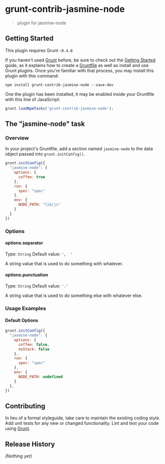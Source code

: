 # grunt-contrib-jasmine-node

> plugin for jasmine-node

## Getting Started
This plugin requires Grunt `~0.4.0`

If you haven't used [Grunt](http://gruntjs.com/) before, be sure to check out the [Getting Started](http://gruntjs.com/getting-started) guide, as it explains how to create a [Gruntfile](http://gruntjs.com/sample-gruntfile) as well as install and use Grunt plugins. Once you're familiar with that process, you may install this plugin with this command:

```shell
npm install grunt-contrib-jasmine-node --save-dev
```

One the plugin has been installed, it may be enabled inside your Gruntfile with this line of JavaScript:

```js
grunt.loadNpmTasks('grunt-contrib-jasmine-node');
```

## The "jasmine-node" task

### Overview
In your project's Gruntfile, add a section named `jasmine-node` to the data object passed into `grunt.initConfig()`.

```js
grunt.initConfig({
  "jasmine-node": {
    options: {
      coffee: true
    },
    run: {
      spec: "spec"
    },
    env: {
      NODE_PATH: "lib/js"
    }
  }
})
```

### Options

#### options.separator
Type: `String`
Default value: `',  '`

A string value that is used to do something with whatever.

#### options.punctuation
Type: `String`
Default value: `'.'`

A string value that is used to do something else with whatever else.

### Usage Examples

#### Default Options
```js
grunt.initConfig({
  "jasmine-node": {
    options: {
      coffee: false,
      noStack: false
    },
    run: {
      spec: "spec"
    },
    env: {
      NODE_PATH: undefined
    }
  },
})
```

## Contributing
In lieu of a formal styleguide, take care to maintain the existing coding style. Add unit tests for any new or changed functionality. Lint and test your code using [Grunt](http://gruntjs.com/).

## Release History
_(Nothing yet)_
